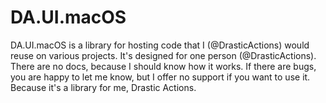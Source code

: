 # DA.UI.macOS

DA.UI.macOS is a library for hosting code that I (@DrasticActions) would reuse on various projects. It's designed for one person (@DrasticActions). There are no docs, because I should know how it works. If there are bugs, you are happy to let me know, but I offer no support if you want to use it. Because it's a library for me, Drastic Actions.